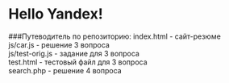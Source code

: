 # Hello Yandex!
###Путеводитель по репозиторию:
index.html      - сайт-резюме  
js/car.js       - решение 3 вопроса  
js/test-orig.js - задание для 3 вопроса  
test.html       - тестовый файл для 3 вопроса  
search.php      - решение 4 вопроса  
